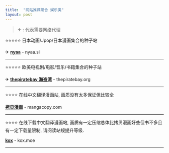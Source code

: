```yaml
---
title:  "网站推荐聚合 娱乐类"
layout: post
---
```


> ✈ : 代表需要网络代理


⭐⭐⭐⭐⭐ 日本动画/Jpop/日本漫画集合的种子站

✈ **[nyaa](https://nyaa.si/)** - nyaa.si


---

⭐⭐⭐⭐⭐ 欧美电视剧/电影/音乐/书籍集合的种子站

✈ **[thepiratebay 海盗湾](https://thepiratebay.org/index.html)** - thepiratebay.org


---


⭐⭐⭐⭐ 在线中文翻译漫画站, 画质没有太多保证但比较全

**[拷贝漫画](https://mangacopy.com/)** - mangacopy.com


---


⭐⭐⭐⭐ 在线下载中文翻译漫画站, 画质有一定压缩总体比拷贝漫画好些但书不多且有一定下载量限制, 请阅读站规提升等级. 

**[kox](https://kox.moe/)** - kox.moe


---